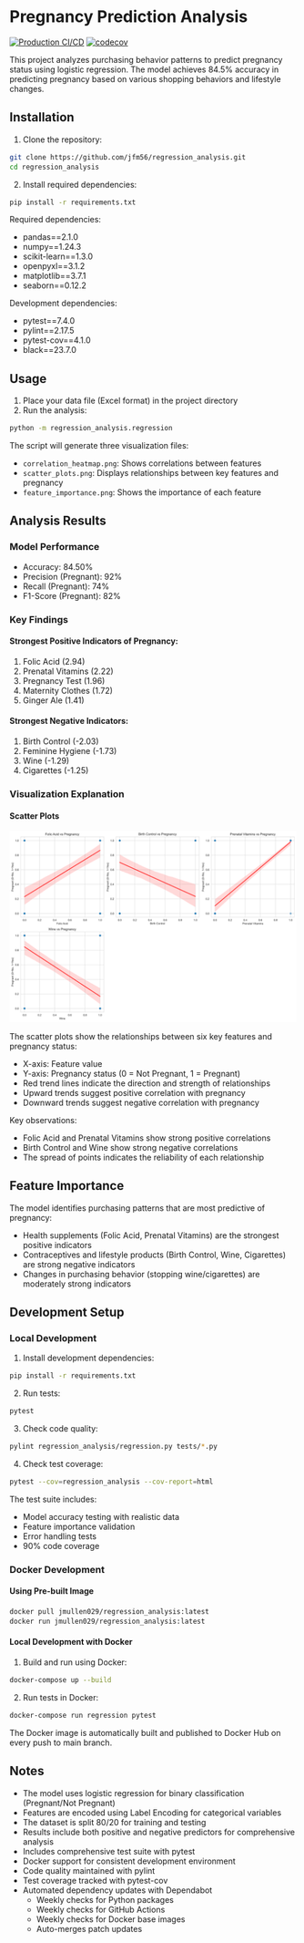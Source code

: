 # Pregnancy Prediction Analysis

[![Production CI/CD](https://github.com/jfm56/regression_analysis/actions/workflows/production.yml/badge.svg)](https://github.com/jfm56/regression_analysis/actions/workflows/production.yml)
[![codecov](https://codecov.io/gh/jfm56/regression_analysis/branch/main/graph/badge.svg)](https://codecov.io/gh/jfm56/regression_analysis)


This project analyzes purchasing behavior patterns to predict pregnancy status using logistic regression. The model achieves 84.5% accuracy in predicting pregnancy based on various shopping behaviors and lifestyle changes.

## Installation

1. Clone the repository:
```bash
git clone https://github.com/jfm56/regression_analysis.git
cd regression_analysis
```

2. Install required dependencies:
```bash
pip install -r requirements.txt
```

Required dependencies:
- pandas==2.1.0
- numpy==1.24.3
- scikit-learn==1.3.0
- openpyxl==3.1.2
- matplotlib==3.7.1
- seaborn==0.12.2

Development dependencies:
- pytest==7.4.0
- pylint==2.17.5
- pytest-cov==4.1.0
- black==23.7.0

## Usage

1. Place your data file (Excel format) in the project directory
2. Run the analysis:
```bash
python -m regression_analysis.regression
```

The script will generate three visualization files:
- `correlation_heatmap.png`: Shows correlations between features
- `scatter_plots.png`: Displays relationships between key features and pregnancy
- `feature_importance.png`: Shows the importance of each feature

## Analysis Results

### Model Performance
- Accuracy: 84.50%
- Precision (Pregnant): 92%
- Recall (Pregnant): 74%
- F1-Score (Pregnant): 82%

### Key Findings

#### Strongest Positive Indicators of Pregnancy:
1. Folic Acid (2.94)
2. Prenatal Vitamins (2.22)
3. Pregnancy Test (1.96)
4. Maternity Clothes (1.72)
5. Ginger Ale (1.41)

#### Strongest Negative Indicators:
1. Birth Control (-2.03)
2. Feminine Hygiene (-1.73)
3. Wine (-1.29)
4. Cigarettes (-1.25)

### Visualization Explanation

#### Scatter Plots
![Scatter Plots](scatter_plots.png)

The scatter plots show the relationships between six key features and pregnancy status:
- X-axis: Feature value
- Y-axis: Pregnancy status (0 = Not Pregnant, 1 = Pregnant)
- Red trend lines indicate the direction and strength of relationships
- Upward trends suggest positive correlation with pregnancy
- Downward trends suggest negative correlation with pregnancy

Key observations:
- Folic Acid and Prenatal Vitamins show strong positive correlations
- Birth Control and Wine show strong negative correlations
- The spread of points indicates the reliability of each relationship

## Feature Importance
The model identifies purchasing patterns that are most predictive of pregnancy:
- Health supplements (Folic Acid, Prenatal Vitamins) are the strongest positive indicators
- Contraceptives and lifestyle products (Birth Control, Wine, Cigarettes) are strong negative indicators
- Changes in purchasing behavior (stopping wine/cigarettes) are moderately strong indicators

## Development Setup

### Local Development
1. Install development dependencies:
```bash
pip install -r requirements.txt
```

2. Run tests:
```bash
pytest
```

3. Check code quality:
```bash
pylint regression_analysis/regression.py tests/*.py
```

4. Check test coverage:
```bash
pytest --cov=regression_analysis --cov-report=html
```

The test suite includes:
- Model accuracy testing with realistic data
- Feature importance validation
- Error handling tests
- 90% code coverage

### Docker Development

#### Using Pre-built Image
```bash
docker pull jmullen029/regression_analysis:latest
docker run jmullen029/regression_analysis:latest
```

#### Local Development with Docker
1. Build and run using Docker:
```bash
docker-compose up --build
```

2. Run tests in Docker:
```bash
docker-compose run regression pytest
```

The Docker image is automatically built and published to Docker Hub on every push to main branch.

## Notes
- The model uses logistic regression for binary classification (Pregnant/Not Pregnant)
- Features are encoded using Label Encoding for categorical variables
- The dataset is split 80/20 for training and testing
- Results include both positive and negative predictors for comprehensive analysis
- Includes comprehensive test suite with pytest
- Docker support for consistent development environment
- Code quality maintained with pylint
- Test coverage tracked with pytest-cov
- Automated dependency updates with Dependabot
  - Weekly checks for Python packages
  - Weekly checks for GitHub Actions
  - Weekly checks for Docker base images
  - Auto-merges patch updates
